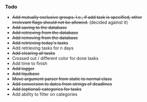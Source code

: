 ### Todo
* ~~Add mutually exclusive groups. I.e., if add task is specified, other irrelevant 
flags should not be allowed.~~ (decided against it)
* ~~Add saving to the database~~
* ~~Add retrieving from the database~~
* ~~Add removing from the database~~
* ~~Add retrieving today's tasks~~
* Add retrieving tasks for n days
* ~~Add clearing all tasks~~
* Crossed out / different color for done tasks
* Add time to finish
* ~~Add logger~~
* ~~Add liquibase~~
* ~~Move argument parser from static to normal class~~
* ~~Add conversion to dates from strings of deadlines~~
* ~~Add (optional) categories for tasks~~
* Add ability to filter on categories